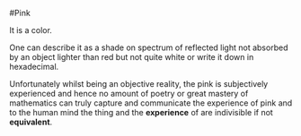 #Pink 
It is a color. 
One can describe it as a shade on spectrum of reflected light not absorbed by an object lighter than red but not quite white or write it down in hexadecimal. 
Unfortunately whilst being an objective reality, the pink is subjectively experienced and hence no amount of poetry or great mastery of mathematics can truly capture and communicate the experience of pink and to the human mind the thing and the **experience** of are indivisible if not __equivalent__. 